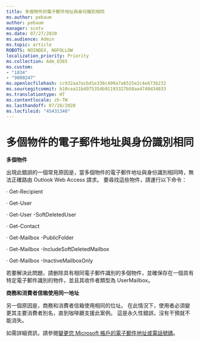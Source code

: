 ```yaml
---
title: 多個物件的電子郵件地址與身份識別相同
ms.author: pebaum
author: pebaum
manager: scotv
ms.date: 07/27/2020
ms.audience: Admin
ms.topic: article
ROBOTS: NOINDEX, NOFOLLOW
localization_priority: Priority
ms.collection: Adm_O365
ms.custom:
- "1834"
- "9000247"
ms.openlocfilehash: cc932aa7ecbd1e338c409a7a6525e2c4e673b232
ms.sourcegitcommit: b10cea11b4975354b91193327b58aa4740d34833
ms.translationtype: HT
ms.contentlocale: zh-TW
ms.lasthandoff: 07/28/2020
ms.locfileid: "45431340"
---
```

# <a name="multiple-objects-have-the-same-email-address-as-identity"></a>多個物件的電子郵件地址與身份識別相同

**多個物件**

出現此錯誤的一個常見原因是，當多個物件的電子郵件地址與身份識別相同時，無法正確路由 Outlook Web Access 請求。 要尋找這些物件，請運行以下命令：

· Get-Recipient <email address>

· Get-User <email address>

· Get-User <email address> -SoftDeletedUser

· Get-Contact <email address>

· Get-Mailbox <email address> -PublicFolder

· Get-Mailbox <email address> -IncludeSoftDeletedMailbox

· Get-Mailbox <email address> -InactiveMailboxOnly

若要解決此問題，請删除具有相同電子郵件識別的多個物件，並確保存在一個具有特定電子郵件識別的物件，並且其收件者類型為 UserMailbox。

**商務和消費者信箱使用同一地址**

另一個原因是，商務和消費者信箱使用相同的位址。 在此情況下，使用者必須變更其主要消費者別名，直到咖啡廳支援此案例。 這是永久性錯誤，沒有干預就不能消失。

如需詳細資訊，請參閱[變更您 Microsoft 帳戶的電子郵件地址或電話號碼](https://support.microsoft.com/help/11545/microsoft-account-rename-your-personal-account)。